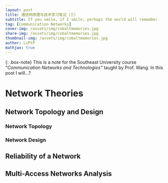 ```yaml
---
layout: post
title: 通信网原理与技术学习笔记（三）
subtitle: If you smile, if I smile, perhaps the world will remember.
tag: [Communication Networks]
cover-img: /assets/img/cobaltmemories.jpg
share-img: /assets/img/cobaltmemories.jpg
thumbnail-img: /assets/img/cobaltmemories.jpg
author: LiPtP
mathjax: true
---
```


{: .box-note}
This is a note for the Southeast University course *"Communication Networks and Technologies"* taught by Prof. Wang. In this post I will...?

# Network Theories

## Network Topology and Design

### Network Topology

### Network Design

## Reliability of a Network

## Multi-Access Networks Analysis